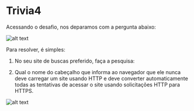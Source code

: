 # Trivia4
Acessando o desafio, nos deparamos com a pergunta abaixo:

![alt text](https://raw.githubusercontent.com/allvesz/ctf_writeups/master/img/trivia4.png)

Para resolver, é simples:

1. No seu site de buscas preferido, faça a pesquisa: 

2. Qual o nome do cabeçalho que informa ao navegador que ele nunca deve carregar um site usando HTTP e deve converter automaticamente todas as tentativas de acessar o site usando solicitações HTTP para HTTPS.

![alt text](https://raw.githubusercontent.com/allvesz/ctf_writeups/master/img/trivia4-1.png)
